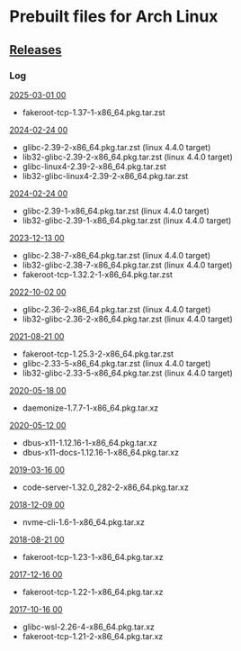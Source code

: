 # Prebuilt files for Arch Linux

## [Releases](https://github.com/yuk7/arch-prebuilt/releases/)

### Log
[2025-03-01 00](https://github.com/yuk7/arch-prebuilt/releases/tag/25030100)
* fakeroot-tcp-1.37-1-x86_64.pkg.tar.zst

[2024-02-24 00](https://github.com/yuk7/arch-prebuilt/releases/tag/24042500)
* glibc-2.39-2-x86_64.pkg.tar.zst (linux 4.4.0 target)
* lib32-glibc-2.39-2-x86_64.pkg.tar.zst (linux 4.4.0 target)
* glibc-linux4-2.39-2-x86_64.pkg.tar.zst
* lib32-glibc-linux4-2.39-2-x86_64.pkg.tar.zst

[2024-02-24 00](https://github.com/yuk7/arch-prebuilt/releases/tag/24022400)
* glibc-2.39-1-x86_64.pkg.tar.zst (linux 4.4.0 target)
* lib32-glibc-2.39-1-x86_64.pkg.tar.zst (linux 4.4.0 target)

[2023-12-13 00](https://github.com/yuk7/arch-prebuilt/releases/tag/23121300)
* glibc-2.38-7-x86_64.pkg.tar.zst (linux 4.4.0 target)
* lib32-glibc-2.38-7-x86_64.pkg.tar.zst (linux 4.4.0 target)
* fakeroot-tcp-1.32.2-1-x86_64.pkg.tar.zst

[2022-10-02 00](https://github.com/yuk7/arch-prebuilt/releases/tag/22100100)
* glibc-2.36-2-x86_64.pkg.tar.zst (linux 4.4.0 target)
* lib32-glibc-2.36-2-x86_64.pkg.tar.zst (linux 4.4.0 target)

[2021-08-21 00](https://github.com/yuk7/arch-prebuilt/releases/tag/21082100)
* fakeroot-tcp-1.25.3-2-x86_64.pkg.tar.zst
* glibc-2.33-5-x86_64.pkg.tar.zst (linux 4.4.0 target)
* lib32-glibc-2.33-5-x86_64.pkg.tar.zst (linux 4.4.0 target)

[2020-05-18 00](https://github.com/yuk7/arch-prebuilt/releases/tag/20051800)
* daemonize-1.7.7-1-x86_64.pkg.tar.xz

[2020-05-12 00](https://github.com/yuk7/arch-prebuilt/releases/tag/20051200)
* dbus-x11-1.12.16-1-x86_64.pkg.tar.xz
* dbus-x11-docs-1.12.16-1-x86_64.pkg.tar.xz

[2019-03-16 00](https://github.com/yuk7/arch-prebuilt/releases/tag/19031600)
* code-server-1.32.0_282-2-x86_64.pkg.tar.xz

[2018-12-09 00](https://github.com/yuk7/arch-prebuilt/releases/tag/18120900)
* nvme-cli-1.6-1-x86_64.pkg.tar.xz

[2018-08-21 00](https://github.com/yuk7/arch-prebuilt/releases/tag/18082100)
* fakeroot-tcp-1.23-1-x86_64.pkg.tar.xz

[2017-12-16 00](https://github.com/yuk7/arch-prebuilt/releases/tag/17121600)
* fakeroot-tcp-1.22-1-x86_64.pkg.tar.xz

[2017-10-16 00](https://github.com/yuk7/arch-prebuilt/releases/tag/17101600)
* glibc-wsl-2.26-4-x86_64.pkg.tar.xz
* fakeroot-tcp-1.21-2-x86_64.pkg.tar.xz
